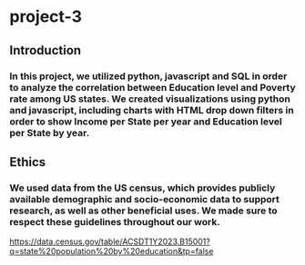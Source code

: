 # project-3

## Introduction

### In this project, we utilized python, javascript and SQL in order to analyze the correlation between Education level and Poverty rate among US states. We created visualizations using python and javascript, including charts with HTML drop down filters in order to show Income per State per year and Education level per State by year.

## Ethics

### We used data from the US census, which provides publicly available demographic and socio-economic data to support research, as well as other beneficial uses. We made sure to respect these guidelines throughout our work.






https://data.census.gov/table/ACSDT1Y2023.B15001?q=state%20population%20by%20education&tp=false

